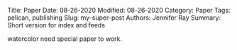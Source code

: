 Title: Paper
Date: 08-26-2020
Modified: 08-26-2020
Category: Paper
Tags: pelican, publishing
Slug: my-super-post
Authors: Jennifer Ray
Summary: Short version for index and feeds

 watercolor need special paper to work.
